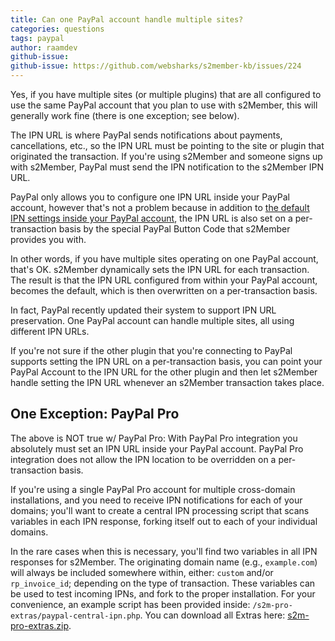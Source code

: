 ```yaml
---
title: Can one PayPal account handle multiple sites?
categories: questions
tags: paypal
author: raamdev
github-issue:
github-issue: https://github.com/websharks/s2member-kb/issues/224
---
```


Yes, if you have multiple sites (or multiple plugins) that are all configured to use the same PayPal account that you plan to use with s2Member, this will generally work fine (there is one exception; see below).

The IPN URL is where PayPal sends notifications about payments, cancellations, etc., so the IPN URL must be pointing to the site or plugin that originated the transaction. If you're using s2Member and someone signs up with s2Member, PayPal must send the IPN notification to the s2Member IPN URL.

PayPal only allows you to configure one IPN URL inside your PayPal account, however that's not a problem because in addition to [the default IPN settings inside your PayPal account](http://www.s2member.com/paypal-ipn-setup), the IPN URL is also set on a per-transaction basis by the special PayPal Button Code that s2Member provides you with. 

In other words, if you have multiple sites operating on one PayPal account, that's OK. s2Member dynamically sets the IPN URL for each transaction. The result is that the IPN URL configured from within your PayPal account, becomes the default, which is then overwritten on a per-transaction basis. 

In fact, PayPal recently updated their system to support IPN URL preservation. One PayPal account can handle multiple sites, all using different IPN URLs.

If you're not sure if the other plugin that you're connecting to PayPal supports setting the IPN URL on a per-transaction basis, you can point your PayPal Account to the IPN URL for the other plugin and then let s2Member handle setting the IPN URL whenever an s2Member transaction takes place.

## One Exception: PayPal Pro 

The above is NOT true w/ PayPal Pro: With PayPal Pro integration you absolutely must set an IPN URL inside your PayPal account. PayPal Pro integration does not allow the IPN location to be overridden on a per-transaction basis. 

If you're using a single PayPal Pro account for multiple cross-domain installations, and you need to receive IPN notifications for each of your domains; you'll want to create a central IPN processing script that scans variables in each IPN response, forking itself out to each of your individual domains. 

In the rare cases when this is necessary, you'll find two variables in all IPN responses for s2Member. The originating domain name (e.g., `example.com`) will always be included somewhere within, either: `custom` and/or `rp_invoice_id`; depending on the type of transaction. These variables can be used to test incoming IPNs, and fork to the proper installation. For your convenience, an example script has been provided inside: `/s2m-pro-extras/paypal-central-ipn.php`. You can download all Extras here: [s2m-pro-extras.zip](http://www.s2member.com/r/s2m-pro-extras-zip/).